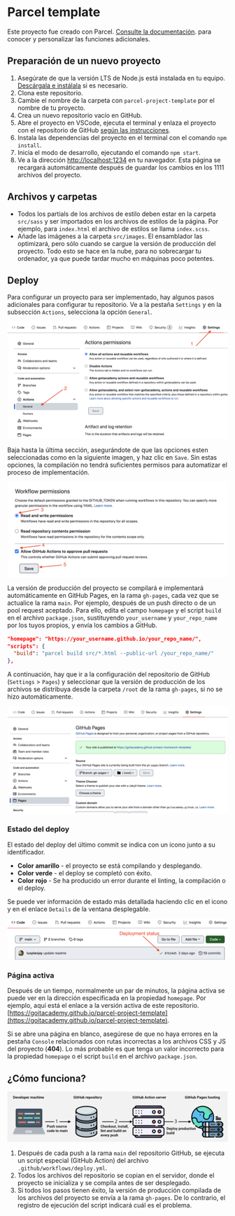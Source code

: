 # Parcel template

Este proyecto fue creado con Parcel.
[Consulte la documentación](https://parceljs.org/). para conocer y personalizar
las funciones adicionales.

## Preparación de un nuevo proyecto

1. Asegúrate de que la versión LTS de Node.js está instalada en tu equipo.
   [Descárgala e instálala](https://nodejs.org/en/) si es necesario.
2. Clona este repositorio.
3. Cambie el nombre de la carpeta con `parcel-project-template` por el nombre de
   tu proyecto.
4. Crea un nuevo repositorio vacío en GitHub.
5. Abre el proyecto en VSCode, ejecuta el terminal y enlaza el proyecto con el
   repositorio de GitHub
   [según las instrucciones](https://docs.github.com/en/get-started/getting-started-with-git/managing-remote-repositories#changing-a-remote-repositorys-url).
6. Instala las dependencias del proyecto en el terminal con el comando
   `npm install`.
7. Inicia el modo de desarrollo, ejecutando el comando `npm start`.
8. Ve a la dirección [http://localhost:1234](http://localhost:1234) en tu
   navegador. Esta página se recargará automáticamente después de guardar los
   cambios en los 1111 archivos del proyecto.

## Archivos y carpetas

- Todos los partials de los archivos de estilo deben estar en la carpeta
  `src/sass` y ser importados en los archivos de estilos de la página. Por
  ejemplo, para `index.html` el archivo de estilos se llama `index.scss`.
- Añade las imágenes a la carpeta `src/images`. El ensamblador las optimizará,
  pero sólo cuando se cargue la versión de producción del proyecto. Todo esto se
  hace en la nube, para no sobrecargar tu ordenador, ya que puede tardar mucho
  en máquinas poco potentes.

## Deploy

Para configurar un proyecto para ser implementado, hay algunos pasos adicionales
para configurar tu repositorio. Ve a la pestaña `Settings` y en la subsección
`Actions`, selecciona la opción `General`.

![GitHub actions settings](./assets/actions-config-step-1.png)

Baja hasta la última sección, asegurándote de que las opciones esten
seleccionadas como en la siguiente imagen, y haz clic en `Save`. Sin estas
opciones, la compilación no tendrá suficientes permisos para automatizar el
proceso de implementación.

![GitHub actions settings](./assets/actions-config-step-2.png)

La versión de producción del proyecto se compilará e implementará
automáticamente en GitHub Pages, en la rama `gh-pages`, cada vez que se
actualice la rama `main`. Por ejemplo, después de un push directo o de un pool
request aceptado. Para ello, edita el campo `homepage` y el script `build` en el
archivo `package.json`, sustituyendo `your_username` y `your_repo_name` por los
tuyos propios, y envía los cambios a GitHub.

```json
"homepage": "https://your_username.github.io/your_repo_name/",
"scripts": {
  "build": "parcel build src/*.html --public-url /your_repo_name/"
},
```

A continuación, hay que ir a la configuración del repositorio de GitHub
(`Settings` > `Pages`) y seleccionar que la versión de producción de los
archivos se distribuya desde la carpeta `/root` de la rama `gh-pages`, si no se
hizo automáticamente.

![GitHub Pages settings](./assets/repo-settings.png)

### Estado del deploy

El estado del deploy del último commit se indica con un icono junto a su
identificador.

- **Color amarillo** - el proyecto se está compilando y desplegando.
- **Color verde** - el deploy se completó con éxito.
- **Color rojo** - Se ha producido un error durante el linting, la compilación o
  el deploy.

Se puede ver información de estado más detallada haciendo clic en el icono y en
el enlace `Details` de la ventana desplegable.

![Deployment status](./assets/status.png)

### Página activa

Después de un tiempo, normalmente un par de minutos, la página activa se puede
ver en la dirección especificada en la propiedad `homepage`. Por ejemplo, aquí
está el enlace a la versión activa de este repositorio.
[https://goitacademy.github.io/parcel-project-template](https://goitacademy.github.io/parcel-project-template).

Si se abre una página en blanco, asegúrese de que no haya errores en la pestaña
`Console` relacionados con rutas incorrectas a los archivos CSS y JS del
proyecto (**404**). Lo más probable es que tenga un valor incorrecto para la
propiedad `homepage` o el script `build` en el archivo `package.json`.

## ¿Cómo funciona?

![How it works](./assets/how-it-works.png)

1. Después de cada push a la rama `main` del repositorio GitHub, se ejecuta un
   script especial (GitHub Action) del archivo `.github/workflows/deploy.yml`.
2. Todos los archivos del repositorio se copian en el servidor, donde el
   proyecto se inicializa y se compila antes de ser desplegado.
3. Si todos los pasos tienen éxito, la versión de producción compilada de los
   archivos del proyecto se envía a la rama `gh-pages`. De lo contrario, el
   registro de ejecución del script indicará cuál es el problema.
